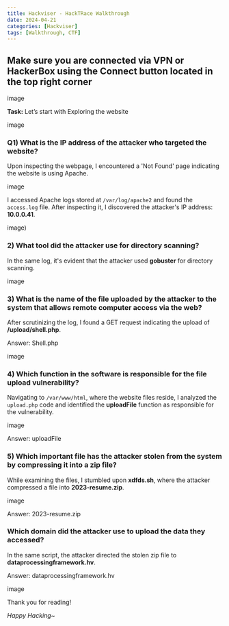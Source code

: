 ```yaml
---
title: Hackviser - HackTRace Walkthrough
date: 2024-04-21
categories: [Hackviser]
tags: [Walkthrough, CTF]
---
```


## Make sure you are connected via VPN or HackerBox using the Connect button located in the top right corner

image

**Task:** Let’s start with Exploring the website

image

### Q1) What is the IP address of the attacker who targeted the website?

Upon inspecting the webpage, I encountered a 'Not Found' page indicating the website is using Apache.

image

I accessed Apache logs stored at `/var/log/apache2` and found the `access.log` file. After inspecting it, I discovered the attacker's IP address: **10.0.0.41**.

image)

### 2) What tool did the attacker use for directory scanning?

In the same log, it's evident that the attacker used **gobuster** for directory scanning.

image

### 3) What is the name of the file uploaded by the attacker to the system that allows remote computer access via the web?

After scrutinizing the log, I found a GET request indicating the upload of **/upload/shell.php**.

Answer: Shell.php

image

### 4) Which function in the software is responsible for the file upload vulnerability?

Navigating to `/var/www/html`, where the website files reside, I analyzed the `upload.php` code and identified the **uploadFile** function as responsible for the vulnerability.

image

Answer: uploadFile

### 5) Which important file has the attacker stolen from the system by compressing it into a zip file?

While examining the files, I stumbled upon **xdfds.sh**, where the attacker compressed a file into **2023-resume.zip**.

image

Answer: 2023-resume.zip

### Which domain did the attacker use to upload the data they accessed?

In the same script, the attacker directed the stolen zip file to **dataprocessingframework.hv**.

Answer: dataprocessingframework.hv

image

Thank you for reading!

*Happy Hacking~*
